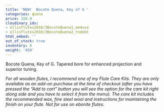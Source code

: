 ```yaml
---
title: 'NEW!  Bocote Quena, Key of G '
categories: quena
price: 320.0
cloudinary_ids:
- ellisflutes2018/3BocoteQuena1_em4uva
- ellisflutes2018/3BocoteQuena2_tndobt
html_embed: ''
out_of_stock: true
inventory: 0
weight: '450'
---
```


Bocote Quena, Key of G. Tapered bore for enhanced projection and superior tuning.  

*For all wooden flutes, I recommend one of my Flute Care Kits.  They are only available as an add-on purchase at the time of checkout (after you have pressed the “Add to cart” button you will see the option for the care kit right along side and you have to select it from the menu). The care kit includes the recommended wax, fine steel wool and instructions for maintaining the finish on your flute.  Not for use on ebonite flutes.*